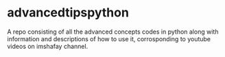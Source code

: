 # advancedtipspython
A repo consisting of all the advanced concepts codes in python along with information and descriptions of how to use it, corrosponding to youtube videos on imshafay channel.
